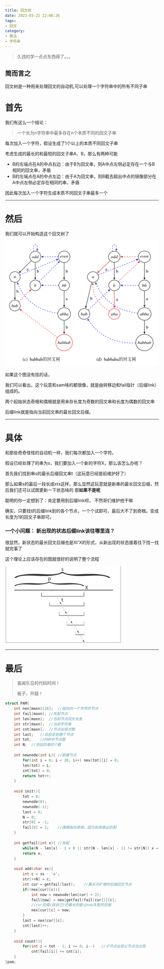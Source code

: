 ```yaml
---
title: 回文树
date: 2022-03-22 22:06:26
tags: 
- 回文
category: 
- 算法
- 字符串
---
```


> 久违的学一点点东西得了。。。

## 简而言之

回文树是一种用来处理回文的自动机,可以处理一个字符串中的所有不同子串

<!--more-->

# 首先

我们有这么一个结论：

> 一个长为n字符串中最多存在n个本质不同的回文子串

每次加入一个字符，假设生成了1个以上的本质不同回文子串

考虑生成的最长的和最短的回文子串A、B，那么有两种可能

- B的左端点在A的中点右边：由于B为回文串，则A中点左侧必定存在一个与B相同的回文串，矛盾
- B的左端点在A的中点左边：由于A为回文串，则B截去超出中点的镜像部分在A中点左侧必定存在相同的串，矛盾

因此每次加入一个字符生成本质不同回文子串最多一个

---

# 然后

我们就可以开始构造这个回文树了

![tree.png](tree.png)

如果这个图没有挂的话，

我们可以看出，这个玩意和sam啥的都很像，就是由转移边和fail指针（后缀link）组成的。

两个起始状态奇根和偶根就是用来存长度为奇数的回文串和长度为偶数的回文串

后缀link就是指向当前回文串的最长回文后缀。

---

# 具体

和那些奇奇怪怪的自动机一样，我们每次都加入一个字符。

假设已经处理了的串为s，我们要加入一个新的字符X，那么该怎么办呢？

首先我们找到串s的最长后缀回文串t（这玩意已经提前维护好了）

那么如果s的最后一段长成xtx这样，那么显然这玩意就是新串的最长回文后缀，然后我们还可以试图更新一下状态啥的
那**如果不是呢**

聪明的你一定想到了：肯定要用到后缀link呗， 不然哥们维护他干嘛

确实，只要找t的后缀link到的各个节点，一个个试即可，最后大不了到奇根。变成长度为1的回文子串即可。



### 一个小问题： 新出现的状态后缀link该往哪里连？

很显然，新状态的最长回文后缀也是Xt'X的形式，从新出现的状态接着往下找一找就完事了

这个理论上应该存在的图就很好的说明了整个流程

![pam.jpg](pam.jpg)

---

# 最后

> 喜闻乐见的代码时间！
>
> 板子，开超！

```c++
struct PAM{
    int nex[maxn][26];  //指向的一个字符的节点
    int fail[maxn]; //失配节点
    int len[maxn];  //当前节点回文长度
    int str[maxn];  //当前字符串
    int cnt[maxn];  //节点出现次数
    int last;   //目前走到哪个节点
    int tot;    //PAM中节点数
    int N;  //添加的串的个数
 
    int newnode(int L){ //新建节点
        for(int i = 0; i < 26; i++) nex[tot][i] = 0;
        len[tot] = L;
        cnt[tot] = 0;
        return tot++;
    }
 
    void init(){
        tot = 0;
        newnode(0);
        newnode(-1);
        last = 0;
        N = 0;
        str[0] = -1;
        fail[0] = 1;    //偶根指向奇根，因为到奇根必匹配
    }
 
    int getfail(int x){ //失配
        while(N - len[x] - 1 < 0 || str[N - len[x] - 1] != str[N]) x = fail[x];
        return x;
    }
 
    void add(char ss){
        int c = ss - 'a';
        str[++N] = c;
        int cur = getfail(last);    //最长可扩增的后缀回文节点
        if(!nex[cur][c]){
            int now = newnode(len[cur] + 2);
            fail[now] = nex[getfail(fail[cur])][c];
            //cur后缀(除自己)的最长的能让now失配的后缀
            nex[cur][c] = now;
        }
        last = nex[cur][c];
        cnt[last]++;
    }
 
    void count(){
        for(int i = tot - 1; i >= 0; i--)   //子节点出现父节点也出现
            cnt[fail[i]] += cnt[i];
    }
}pam;
```

